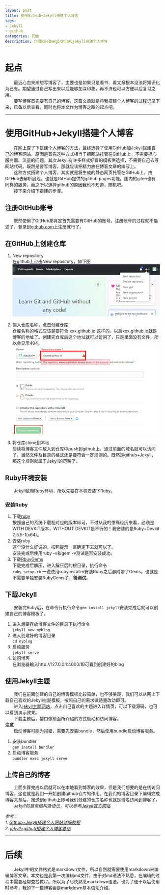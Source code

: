 ```yaml
---
layout: post
title: 使用GitHub+Jekyll搭建个人博客
tags:
- Jekyll
- github
categories: 其他
description: 介绍如何使用github和jekyll搭建个人博客
---
```

# 起点
&emsp;&emsp;最近心血来潮想写博客了，主要也是如果只是看书、看文章根本没法将知识化为己有。期望通过自己写出来以后能够加深印象，再不济也可以方便以后复习之用。  
&emsp;&emsp;要写博客首先要有自己的博客，这篇文章就是将我搭建个人博客的过程记录下来，已备以后查看。同时也将本文作为博客之路的起点吧。  

---
# 使用GitHub+Jekyll搭建个人博客
&emsp;&emsp;在网上查了下搭建个人博客的方法，最终选择了使用GitHub加Jekyll搭建自己的博客网站。原因是首先这种方式相当于把网站托管在GitHub上，不需要担心服务器、流量的问题，其次Jekyll有许多样式好看的模板供选择，不需要自己去写网站代码。既然是要写博客，那就应该把精力放在博客文章的编写上。  
&emsp;&emsp;这种方式搭建个人博客，其实就是将生成的静态网页托管在GitHub上，由GitHub去解析展现，也就是GitHub提供的github pages功能。国内的gitee也有同样的服务。而之所以选择github的原因我也不知道，随机吧。  
&emsp;&emsp;接下来介绍下搭建的步骤。  
## 注册GitHub账号
&emsp;&emsp;既然使用了GitHub那肯定首先需要有GitHub的账号。注册账号的过程就不描述了，登录到[github.com](www.github.com)上注册就行了。  
## 在GitHub上创建仓库
1. New repository  
在github上点击New repository，如下图  
![](index_files/274732471.png)

2. 输入仓库名称，点击创建仓库  
仓库名称的格式应该是要符合 xxx.github.io 这样的。以后xxx.github.io就是博客的地址了。创建完仓库后这个地址就可以访问了，只是里面没有文件，所以会显示404。  
![](index_files/275048045.png)
3. 将仓库clone到本地  
后续将博客文件放入到仓库中push到github上，通过前面的域名就可以访问了。当然文件及目录的格式还是要符合一定规则的。既然是github+Jekyll，那这个规则就属于Jekyll的范畴了。  
## Ruby环境安装
&emsp;&emsp;Jekyll依赖Ruby环境，所以先要在本机安装下Ruby。  
### 安装Ruby
1. 下载[ruby](https://rubyinstaller.org/downloads/)  
按照自己的系统下载相对应的版本即可，不过从我的惨痛经历来看，必须是WITH DEVKIT版本，WITHOUT DEVKIT是不行的！我安装的是Ruby+Devkit 2.5.5-1(x64)。  
2. 安装ruby  
这个没什么好说的，按照提示一直确定下去就可以了。  
安装完成后使用ruby -v和gem -v测试是否安装成功。  
3. 下载[RbuyGems](https://rubygems.org/pages/download)  
下载完成后解压，进入解压后的根目录，执行命令  
`ruby setup.rb`
一说使用rubyinstaller安装Ruby之后都附带了Gems，也就是不需要单独安装RubyGems了，**待测试**。  
## 下载Jekyll
&emsp;&emsp;安装完Ruby后，在命令行执行命令`gem install jekyll`安装完成后就可以创建自己的博客模板了。  
1. 进入想要存放博客文件的目录下执行命令  
`jekyll new myblog`
2. 进入创建好的博客目录  
`cd myblog`
3. 启动服务  
`jekyll serve`
4. 访问博客  
在浏览器输入http://127.0.0.1:4000/即可看到创建好的blog  
## 使用Jekyll主题
&emsp;&emsp;我们在前面创建的自己的博客模板比较简单，也不够美观，我们可以从网上下载自己喜欢的Jekyll主题模板，按照自己的需求做适量改动即可。  
&emsp;&emsp;进入[jekyll主题网站](http://jekyllthemes.org/)，点击自己喜欢的主题进入详情页，可以下载源码，也可以看到演示效果。  
&emsp;&emsp;下载主题后，接口像前面所介绍的方式启动和访问博客。  
**注意**  
&emsp;&emsp;启动博客可能为报错，需要先安装bundle，然后使用bundle启动博客服务。  
1. 安装bundler  
`gem install bundler`
2. 启动博客服务  
`bundler exec jekyll serve`
## 上传自己的博客 ##
&emsp;&emsp;上面步骤完成以后就可以在本地看到博客的效果，但是我们想要的是在线访问博客，这也就是我们一开始创建github仓库的作用。在我们的博客目录下编辑完成博客文章后，推送到github上即可我们创建的仓库名称也就是域名访问到博客了。  
&emsp;&emsp;*Jekyll的目录结构及语法，可以参考[Jekyll官方网站](http://jekyllcn.com/docs/home/)*  


*参考*：  
*1. [Github+Jekyll搭建个人网站详细教程](https://www.jianshu.com/p/9f71e260925d)*  
*2. [jekyll+github搭建个人博客总结](https://www.cnblogs.com/yehui-mmd/p/6286271.html)*  

---
# 后续
&emsp;&emsp;Jekyll中的文件格式是markdown文件，所以自然就需要使用markdown来编辑博客文章。本文也是我第一次编辑md文件，由于对md语法不熟悉，在编辑的过程中需要经常查找教程。所以为了尽快熟悉markdown语法，也为了便于以后使用时参考，我的下一篇博客会是markdown基本语法介绍。  

 

